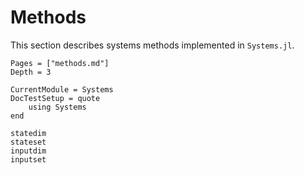 # Methods

This section describes systems methods implemented in `Systems.jl`. 

```@contents
Pages = ["methods.md"]
Depth = 3
```

```@meta
CurrentModule = Systems
DocTestSetup = quote
    using Systems
end
```

```@docs
statedim
stateset
inputdim
inputset
```

